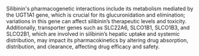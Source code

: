 Silibinin's pharmacogenetic interactions include its metabolism mediated by the UGT1A1 gene, which is crucial for its glucuronidation and elimination; variations in this gene can affect silibinin’s therapeutic levels and toxicity. Additionally, transporter genes such as SLC22A6, SLCO1B1, SLCO1B3, and SLCO2B1, which are involved in silibinin’s hepatic uptake and systemic distribution, may impact its pharmacokinetics by altering drug absorption, distribution, and clearance, affecting drug efficacy and safety.